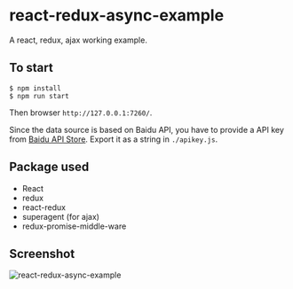 # react-redux-async-example

A react, redux, ajax working example.

## To start

```
$ npm install
$ npm run start
```

Then browser `http://127.0.0.1:7260/`.

Since the data source is based on Baidu API, you have to provide a API key from [Baidu API Store](http://apistore.baidu.com/). Export it as a string in `./apikey.js`.

## Package used

 - React
 - redux
 - react-redux
 - superagent (for ajax)
 - redux-promise-middle-ware

## Screenshot

![react-redux-async-example](http://ww3.sinaimg.cn/mw1024/831e9385gw1eurhi8e2nfj20na0mp14y.jpg)

